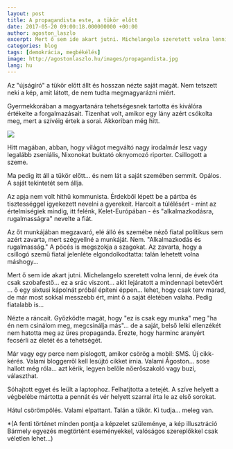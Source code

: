 ```yaml
---
layout: post
title: A propagandista este, a tükör előtt
date: 2017-05-20 09:00:18.000000000 +00:00
author: agoston_laszlo
excerpt: Mert ő sem ide akart jutni. Michelangelo szeretett volna lenni, de évek óta csak szobafestő... ez a srác viszont... akit lejáratott a mindennapi betevőért ... ő egy sixtusi kápolnát próbál építeni éppen...
categories: blog
tags: [demokrácia, megbékélés]
image: http://agostonlaszlo.hu/images/propagandista.jpg
lang: hu
---
```

Az "újságíró" a tükör előtt állt és hosszan nézte saját magát. Nem tetszett neki a kép, amit látott, de nem tudta megmagyarázni miért. 

Gyermekkorában a magyartanára tehetségesnek tartotta és kiválóra értékelte a forgalmazásait. Tizenhat volt, amikor egy lány azért csókolta meg, mert a szívéig értek a sorai. Akkoriban még hitt.

![](http://agostonlaszlo.hu/images/propagandista.jpg)

Hitt magában, abban, hogy világot megváltó nagy irodalmár lesz vagy legalább zseniális, Nixonokat buktató oknyomozó riporter. Csillogott a szeme.

Ma pedig itt áll a tükör előtt... és nem lát a saját szemében semmit. Opálos. A saját tekintetét sem állja. 

Az apja nem volt hithű kommunista. Érdekből lépett be a pártba és tisztességgel igyekezett nevelni a gyerekeit. Harcolt a túlélésért - mint az értelmiségiek mindig, itt felénk, Kelet-Európában - és "alkalmazkodásra, rugalmasságra" nevelte a fiát. 

Az őt munkájában megzavaró, elé álló és szemébe néző fiatal politikus sem azért zavarta, mert szégyellné a munkáját. Nem. "Alkalmazkodás és rugalmasság." A pöcés is megszokja a szagokat. Az zavarta, hogy a csillogó szemű fiatal jelenléte elgondolkodtatta: talán lehetett volna máshogy...

Mert ő sem ide akart jutni. Michelangelo szeretett volna lenni, de évek óta csak szobafestő... ez a srác viszont... akit lejáratott a mindennapi betevőért ... ő egy sixtusi kápolnát próbál építeni éppen... lehet, hogy csak terv marad, de már most sokkal messzebb ért, mint ő a saját életében valaha. Pedig fiatalabb is...

Nézte a ráncait. Győzködte magát, hogy "ez is csak egy munka" meg "ha én nem csinálom meg, megcsinálja  más"... de a saját, belső lelki ellenzékét nem hatotta meg az üres propaganda. Érezte, hogy harminc aranyért fecsérli az életét és a tehetségét. 

Már vagy egy perce nem pislogott, amikor csörög a mobil: SMS. Új cikk-kérés. Valami bloggerről kell lesújtó cikket írnia. Valami Ágoston... sose hallott még róla... azt kérik, legyen belőle nőerőszakoló vagy buzi, választhat. 

Sóhajtott egyet és leült a laptophoz. Felhatjtotta a tetejét. A szíve helyett a végbelébe mártotta a pennát és vér helyett szarral írta le az első sorokat.

Hátul csörömpölés. Valami elpattant. Talán a tükör. Ki tudja... meleg van.

*(A fenti történet minden pontja a képzelet szüleménye, a kép illusztráció Bármely egyezés megtörtént eseményekkel, valóságos szereplőkkel csak véletlen lehet...)
